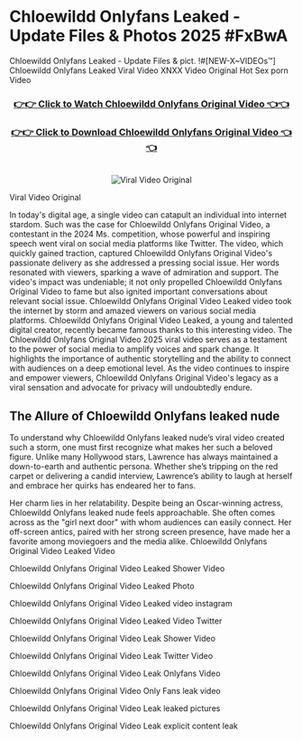 # Chloewildd Onlyfans Leaked - Update Files & Photos 2025 #FxBwA

Chloewildd Onlyfans Leaked - Update Files & pict. !#[NEW-X~VIDEOs™] Chloewildd Onlyfans Leaked Viral Video XNXX Video Original Hot Sex porn Video
<br>
<div align="center">
<h3><a href="https://links2leaks.com?utm_source=chloewildd&utm_medium=gitlong" rel="nofollow">👉👉 Click to Watch Chloewildd Onlyfans Original Video 👈👈</a></h3>
<h3><a href="https://links2leaks.com?utm_source=chloewildd&utm_medium=gitlong" rel="nofollow">👉👉 Click to Download Chloewildd Onlyfans Original Video 👈👈</a></h3>
<br>
<a href="https://links2leaks.com?utm_source=chloewildd&utm_medium=gitlong" rel="nofollow"><img src="https://i.ibb.co/Gkj2r4b/banner.png" alt="Viral Video Original" style="max-width: 100%; display: inline-block;" data-target="animated-image.originalImage"></a>
</div>

Viral Video Original

In today's digital age, a single video can catapult an individual into internet stardom. Such was the case for Chloewildd Onlyfans Original Video, a contestant in the 2024 Ms. competition, whose powerful and inspiring speech went viral on social media platforms like Twitter.
The video, which quickly gained traction, captured Chloewildd Onlyfans Original Video's passionate delivery as she addressed a pressing social issue. Her words resonated with viewers, sparking a wave of admiration and support. The video's impact was undeniable; it not only propelled Chloewildd Onlyfans Original Video to fame but also ignited important conversations about relevant social issue.
Chloewildd Onlyfans Original Video Leaked video took the internet by storm and amazed viewers on various social media platforms. Chloewildd Onlyfans Original Video Leaked, a young and talented digital creator, recently became famous thanks to this interesting video.
The Chloewildd Onlyfans Original Video 2025 viral video serves as a testament to the power of social media to amplify voices and spark change. It highlights the importance of authentic storytelling and the ability to connect with audiences on a deep emotional level. As the video continues to inspire and empower viewers, Chloewildd Onlyfans Original Video's legacy as a viral sensation and advocate for privacy will undoubtedly endure.

<h2>The Allure of Chloewildd Onlyfans leaked nude</h2>


To understand why Chloewildd Onlyfans leaked nude’s viral video created such a storm, one must first recognize what makes her such a beloved figure. Unlike many Hollywood stars, Lawrence has always maintained a down-to-earth and authentic persona. Whether she’s tripping on the red carpet or delivering a candid interview, Lawrence’s ability to laugh at herself and embrace her quirks has endeared her to fans.

Her charm lies in her relatability. Despite being an Oscar-winning actress, Chloewildd Onlyfans leaked nude feels approachable. She often comes across as the "girl next door" with whom audiences can easily connect. Her off-screen antics, paired with her strong screen presence, have made her a favorite among moviegoers and the media alike.
Chloewildd Onlyfans Original Video Leaked Video

Chloewildd Onlyfans Original Video Leaked Shower Video

Chloewildd Onlyfans Original Video Leaked Photo

Chloewildd Onlyfans Original Video Leaked video instagram

Chloewildd Onlyfans Original Video Leaked Video Twitter

Chloewildd Onlyfans Original Video Leak Shower Video

Chloewildd Onlyfans Original Video Leak Twitter Video

Chloewildd Onlyfans Original Video Leak Onlyfans Video

Chloewildd Onlyfans Original Video Only Fans leak video

Chloewildd Onlyfans Original Video Leak leaked pictures

Chloewildd Onlyfans Original Video Leak explicit content leak